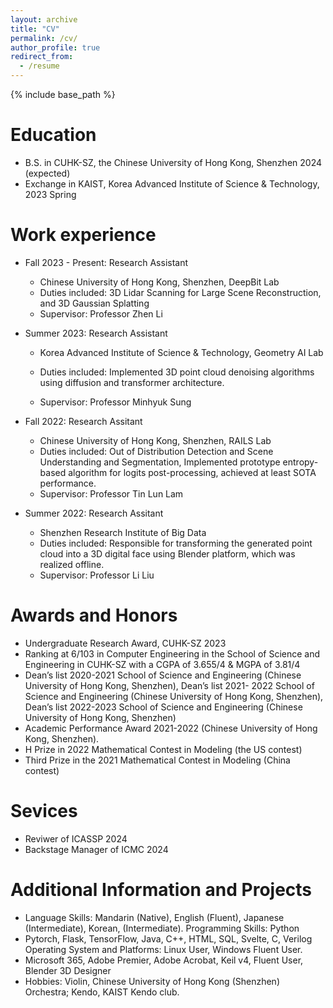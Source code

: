 ```yaml
---
layout: archive
title: "CV"
permalink: /cv/
author_profile: true
redirect_from:
  - /resume
---
```


{% include base_path %}

Education
======
* B.S. in CUHK-SZ, the Chinese University of Hong Kong, Shenzhen 2024 (expected)
* Exchange in KAIST, Korea Advanced Institute of Science & Technology, 2023 Spring


Work experience
======
* Fall 2023 - Present: Research Assistant
  * Chinese University of Hong Kong, Shenzhen, DeepBit Lab
  * Duties included: 3D Lidar Scanning for Large Scene Reconstruction, and 3D Gaussian Splatting
  * Supervisor: Professor Zhen Li

* Summer 2023: Research Assistant
  * Korea Advanced Institute of Science & Technology, Geometry AI Lab
  * Duties included: Implemented 3D point cloud denoising algorithms using diffusion and transformer architecture.

  * Supervisor: Professor Minhyuk Sung

* Fall 2022: Research Assitant
  * Chinese University of Hong Kong, Shenzhen, RAILS Lab
  * Duties included: Out of Distribution Detection and Scene Understanding and Segmentation, Implemented prototype entropy-based algorithm for logits post-processing, achieved at least SOTA performance.
  * Supervisor: Professor Tin Lun Lam

* Summer 2022: Research Assitant
  * Shenzhen Research Institute of Big Data
  * Duties included: Responsible for transforming the generated point cloud into a 3D digital face using Blender platform, which was realized offline.
  * Supervisor: Professor Li Liu
  

Awards and Honors
======
* Undergraduate Research Award, CUHK-SZ 2023
* Ranking at 6/103 in Computer Engineering in the School of Science and Engineering in CUHK-SZ with a CGPA of 3.655/4 & MGPA of 3.81/4
* Dean’s list 2020-2021 School of Science and Engineering (Chinese University of Hong Kong, Shenzhen), Dean’s list 2021- 2022 School of Science and Engineering (Chinese University of Hong Kong, Shenzhen), Dean’s list 2022-2023 School of Science and Engineering (Chinese University of Hong Kong, Shenzhen)
* Academic Performance Award 2021-2022 (Chinese University of Hong Kong, Shenzhen).
* H Prize in 2022 Mathematical Contest in Modeling (the US contest)
* Third Prize in the 2021 Mathematical Contest in Modeling (China contest)

Sevices
=======
* Reviwer of ICASSP 2024
* Backstage Manager of ICMC 2024


Additional Information and Projects
========
* Language Skills: Mandarin (Native), English (Fluent), Japanese (Intermediate), Korean, (Intermediate). Programming Skills: Python
* Pytorch, Flask, TensorFlow, Java, C++, HTML, SQL, Svelte, C, Verilog Operating System and Platforms: Linux User, Windows Fluent User. 
* Microsoft 365, Adobe Premier, Adobe Acrobat, Keil v4, Fluent User, Blender 3D Designer 
* Hobbies: Violin, Chinese University of Hong Kong (Shenzhen) Orchestra; Kendo, KAIST Kendo club.  